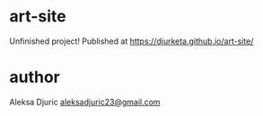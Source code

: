 # art-site
Unfinished project!
Published at https://djurketa.github.io/art-site/
# author
Aleksa Djuric
aleksadjuric23@gmail.com
